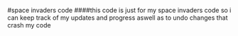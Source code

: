 #space invaders code
####this code is just for my space invaders code so i can keep track of my updates and progress aswell as to undo changes that crash my code
